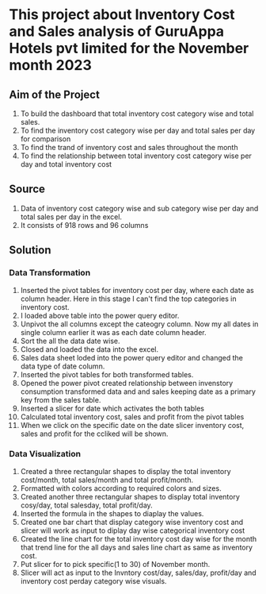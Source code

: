 # This project about Inventory Cost and Sales analysis of GuruAppa Hotels pvt limited for the November month 2023
## Aim of the Project
1. To build the dashboard that total inventory cost category wise and total sales.
2. To find the inventory cost category wise per day and total sales per day for comparison
3. To find the trand of inventory cost and sales throughout the month
4. To find the relationship between total inventory cost category wise per day and total inventory cost

## Source
1. Data of inventory cost category wise and sub category wise per day and total sales per day in the excel.
2. It consists of 918 rows and 96 columns


## Solution
### Data Transformation
1. Inserted the pivot tables for inventory cost per day, where each date as column header. Here in this stage I can't find the top categories in inventory cost.
2. I loaded above table into the power query editor.
3. Unpivot the all columns except the cateogry column. Now my all dates in single column earlier it was as each date column header.
4. Sort the all the data date wise.
5. Closed and loaded the data into the excel.
6. Sales data sheet loded into the power query editor and changed the data type of date column.
7. Inserted the pivot tables for both transformed tables.
8. Opened the power pivot created relationship between invenstory consumption transformed data and and sales keeping date as a primary key from the sales table.
9. Inserted a slicer for date which activates the both tables
10. Calculated total inventory cost, sales and profit from the pivot tables
11. When we click on the specific date on the date slicer inventory cost, sales and profit for the ccliked will be shown.
### Data Visualization
1. Created a three rectangular shapes to display the total inventory cost/month, total sales/month and total profit/month.
2. Formatted with colors according to required colors and sizes.
3. Created another three rectangular shapes to display total inventory cosy/day, total salesday, total profit/day.
4. Inserted the formula in the shapes to diaplay the values.
5. Created one bar chart that display category wise inventory cost and slicer will work as input to diplay day wise categorical inventory cost
6. Created the line chart for the total inventory cost day wise for the month that trend line for the all days and sales line chart as same as inventory cost.
7. Put slicer for to pick specific(1 to 30) of November month.
8. Slicer will act as input to the Invntory cost/day, sales/day, profit/day and inventory cost perday category wise visuals.
  


